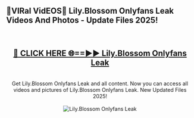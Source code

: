 <h2>🔴VIRal VidEOS🔴 Lily.Blossom Onlyfans Leak Videos And Photos - Update Files 2025!</h2>
<br>
<div align="center">
<h2><a href="https://virallinks.top/odZfE0" rel="nofollow">🔴 CLICK HERE 🌐==►► Lily.Blossom Onlyfans Leak</a></h2>
<br>
Get Lily.Blossom Onlyfans Leak and all content. Now you can access all videos and pictures of Lily.Blossom Onlyfans Leak. New Updated Files 2025!
<br>
<br>
<a href="https://virallinks.top/odZfE0" rel="nofollow" data-target="animated-image.originalLink"><img src="https://i.imgur.com/dJHk4Zq.gif)" alt="Lily.Blossom Onlyfans Leak" style="max-width: 100%; display: inline-block;" data-target="animated-image.originalImage"></a>
</div>
<br>
